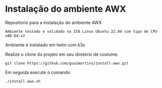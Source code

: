 # Instalação do ambiente AWX
Repositorio para a instalação do ambiente AWX

`Ambiente testado e validado na ISO Linux Ubuntu 22.04 com tipo de CPU x86-64-v2`

Ambiente é instalado em helm com k3s


Realize o clone do projeto em seu diretório de costume.
```
git clone https://github.com/guuimartins/install-awx.git
```

Em seguida execute o comando
```
./install-awx.sh
```
